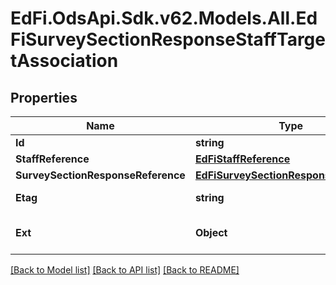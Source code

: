 # EdFi.OdsApi.Sdk.v62.Models.All.EdFiSurveySectionResponseStaffTargetAssociation

## Properties

Name | Type | Description | Notes
------------ | ------------- | ------------- | -------------
**Id** | **string** |  | [optional] 
**StaffReference** | [**EdFiStaffReference**](EdFiStaffReference.md) |  | 
**SurveySectionResponseReference** | [**EdFiSurveySectionResponseReference**](EdFiSurveySectionResponseReference.md) |  | 
**Etag** | **string** | A unique system-generated value that identifies the version of the resource. | [optional] 
**Ext** | **Object** | Extensions to the SurveySectionResponseStaffTargetAssociation entity. | [optional] 

[[Back to Model list]](../README.md#documentation-for-models) [[Back to API list]](../README.md#documentation-for-api-endpoints) [[Back to README]](../README.md)

